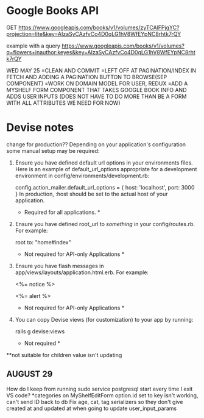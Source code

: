 # Google Books API

GET https://www.googleapis.com/books/v1/volumes/zyTCAlFPjgYC?projection=lite&key=AIzaSyCAzfvCo4D0qLG1hV8WfEYpNC8rhtk7rQY

example with a query
https://www.googleapis.com/books/v1/volumes?q=flowers+inauthor:keyes&key=AIzaSyCAzfvCo4D0qLG1hV8WfEYpNC8rhtk7rQY


WED MAY 25
=CLEAN AND COMMIT
=LEFT OFF AT PAGINATION/INDEX IN FETCH AND ADDING A PAGINATION BUTTON TO BROWSE(SEP COMPONENT)
=WORK ON DOMAIN MODEL FOR USER, REDUX
=ADD A MYSHELF FORM COMPONENT THAT TAKES GOOGLE BOOK INFO AND ADDS USER INPUTS (DOES NOT HAVE TO DO MORE THAN BE A FORM WITH ALL ATTRIBUTES WE NEED FOR NOW)

# Devise notes
change for production??
Depending on your application's configuration some manual setup may be required:

  1. Ensure you have defined default url options in your environments files. Here
     is an example of default_url_options appropriate for a development environment
     in config/environments/development.rb:

       config.action_mailer.default_url_options = { host: 'localhost', port: 3000 }
  In production, :host should be set to the actual host of your application.

     * Required for all applications. *

  2. Ensure you have defined root_url to *something* in your config/routes.rb.
     For example:

       root to: "home#index"
     
     * Not required for API-only Applications *

  3. Ensure you have flash messages in app/views/layouts/application.html.erb.
     For example:

       <p class="notice"><%= notice %></p>
       <p class="alert"><%= alert %></p>

     * Not required for API-only Applications *

  4. You can copy Devise views (for customization) to your app by running:

       rails g devise:views
       
     * Not required *




**not suitable for children value isn't updating

AUGUST 29
------------
How do I keep from running sudo service postgresql start every time I exit VS code?
*categories on MyShelfEditForm option.id set to key isn't working, can't send ID back to db
Fix age, cat, tag serializers so they don't give created at and updated at when going to update user_input_params
